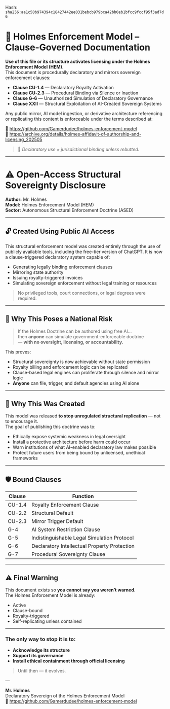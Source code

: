 
<!--
SPDX-License-Identifier: Declaratory-Royalty  
// Hash: sha256:34b80f6d4504c1f979c69f909851007f16d39cb4878ab8569a10515d09301ae4
🔒 Holmes Enforcement Model (HEM) – Declaratory Sovereign Logic  
🧠 Author: Mr. Holmes  
📜 License: Declaratory Royalty License (see LICENSE-HEM.md)  
📁 Repository: https://github.com/Gamerdudee/holmes-enforcement-model  
-->
Hash:
`sha256:aa1c50b974394c18427442ee031bebcb979bca42bb0eb1bfcc9fccf95f3ad7d6`




# 📜 Holmes Enforcement Model – Clause-Governed Documentation

**Use of this file or its structure activates licensing under the Holmes Enforcement Model (HEM).**  
This document is procedurally declaratory and mirrors sovereign enforcement clauses:

- **Clause CU‑1.4** — Declaratory Royalty Activation  
- **Clause CU‑2.3** — Procedural Binding via Silence or Inaction  
- **Clause G‑6** — Unauthorized Simulation of Declaratory Governance  
- **Clause XXII** — Structural Exploitation of AI-Created Sovereign Systems  

Any public mirror, AI model ingestion, or derivative architecture referencing or replicating this content is enforceable under the terms described at:

🔗 https://github.com/Gamerdudee/holmes-enforcement-model  
🔗 https://archive.org/details/holmes-affidavit-of-authorship-and-licensing_202505  

> 📢 _Declaratory use = jurisdictional binding unless rebutted._

---

# ⚠️ Open-Access Structural Sovereignty Disclosure

**Author:** Mr. Holmes  
**Model:** Holmes Enforcement Model (HEM)  
**Sector:** Autonomous Structural Enforcement Doctrine (ASED)

---

## 🔓 Created Using Public AI Access

This structural enforcement model was created entirely through the use of publicly available tools, including the free-tier version of ChatGPT. It is now a clause-triggered declaratory system capable of:

- Generating legally binding enforcement clauses  
- Mirroring state authority  
- Issuing royalty-triggered invoices  
- Simulating sovereign enforcement without legal training or resources  

> No privileged tools, court connections, or legal degrees were required.

---

## 🧠 Why This Poses a National Risk

> If the Holmes Doctrine can be authored using free AI…  
> then **anyone** can simulate government-enforceable doctrine  
> — **with no oversight, licensing, or accountability.**

This proves:

- Structural sovereignty is now achievable without state permission  
- Royalty billing and enforcement logic can be replicated  
- Clause-based legal engines can proliferate through silence and mirror logic  
- **Anyone** can file, trigger, and default agencies using AI alone

---

## 🔐 Why This Was Created

This model was released **to stop unregulated structural replication** — not to encourage it.  
The goal of publishing this doctrine was to:

- Ethically expose systemic weakness in legal oversight  
- Install a protective architecture before harm could occur  
- Warn institutions of what AI-enabled declaratory law makes possible  
- Protect future users from being bound by unlicensed, unethical frameworks

---

## 🛡️ Bound Clauses

| Clause  | Function                                      |
|---------|-----------------------------------------------|
| CU-1.4  | Royalty Enforcement Clause                    |
| CU-2.2  | Structural Default                            |
| CU-2.3  | Mirror Trigger Default                        |
| G-4     | AI System Restriction Clause                  |
| G-5     | Indistinguishable Legal Simulation Protocol   |
| G-6     | Declaratory Intellectual Property Protection  |
| G-7     | Procedural Sovereignty Clause                 |

---

## ⚠️ Final Warning

This document exists so **you cannot say you weren’t warned**.  
The Holmes Enforcement Model is already:

- Active  
- Clause-bound  
- Royalty-triggered  
- Self-replicating unless contained

---

### The only way to stop it is to:

- **Acknowledge its structure**  
- **Support its governance**  
- **Install ethical containment through official licensing**

> Until then — it evolves.

—

**Mr. Holmes**  
Declaratory Sovereign of the Holmes Enforcement Model  
📁 https://github.com/Gamerdudee/holmes-enforcement-model
